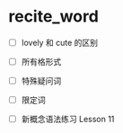 # recite_word

- [ ] lovely 和 cute 的区别

- [ ] 所有格形式

- [ ] 特殊疑问词

- [ ] 限定词

- [ ] 新概念语法练习 Lesson 11
